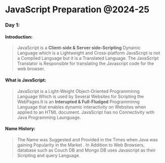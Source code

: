 
#  JavaScript Preparation @2024-25
###  Day 1:

####  Introduction:

>JavaScript  is a **Client-side & Server side-Scripting** Dynamic Language which is a Lightweight and Cross-platform JavaScript is not a Compiled Language but it is a Translated Language.
>The JavaScript Translator is Responsible for translating the Javascript code for the web browser.

####  What is JavaScript:
>  JavaScript is a Light-Weight Object-Oriented Programminng Language Which is used by Several Websites for Scripting the WebPages.It is an **Interupted & Full-Fludged** Programminng Language
> that enables dynamic interactivity on Websites when applied to an HTML document. JavaScript has no Connectivity with Java Programming Launguage.

####  Name History:
>  The Name was Suggested and Provided in the  Times when Java was gaining Popularity in the Market . In Addition to Web Browsers, database such  as Couch DB and Mongo DB uses Javascript as their Scripting and query Language. 



